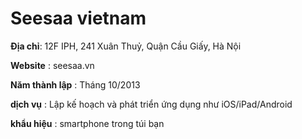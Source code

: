 # Seesaa vietnam

**Địa chỉ**:	12F IPH, 241 Xuân Thuỷ, Quận Cầu Giấy, Hà Nội

**Website** : seesaa.vn

**Năm thành lập** : Tháng 10/2013

**dịch vụ** : Lập kế hoạch và phát triển ứng dụng như iOS/iPad/Android

**khẩu hiệu** : smartphone trong túi bạn
